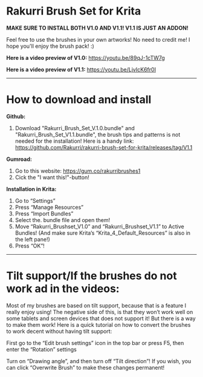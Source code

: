 # Rakurri Brush Set for Krita

**MAKE SURE TO INSTALL BOTH V1.0 AND V1.1! V1.1 IS JUST AN ADDON!**

Feel free to use the brushes in your own artworks! No need to credit me!
I hope you'll enjoy the brush pack! :)

**Here is a video preview of V1.0:** https://youtu.be/89qJ-1cTW7g

**Here is a video preview of V1.1:** https://youtu.be/LjvIcK6fr0I

***

# **How to download and install**

**Github:**
1. Download "Rakurri_Brush_Set_V.1.0.bundle" and "Rakurri_Brush_Set_V1.1.bundle", the brush tips and patterns is not needed for the installation!
Here is a handy link: https://github.com/Rakurri/rakurri-brush-set-for-krita/releases/tag/V1.1

**Gumroad:**
1. Go to this website: https://gum.co/rakurribrushes1 
2. Cick the "I want this!"-button!

**Installation in Krita:**
1. Go to “Settings”
2. Press “Manage Resources”
3. Press “Import Bundles”
4. Select the. bundle file and open them!
5. Move “Rakurri_Brushset_V1.0” and “Rakurri_Brushset_V1.1”  to Active Bundles! (And make sure Krita’s “Krita_4_Default_Resources” is also in the left pane!)
6. Press “OK”!

***

# **Tilt support/If the brushes do not work ad in the videos:**

Most of my brushes are based on tilt support, because that is a feature I really enjoy using!
The negative side of this, is that they won’t work well on some tablets and screen devices that does not support it!
But there is a way to make them work! Here is a quick tutorial on how to convert the brushes to work decent without having tilt support:
 
First go to the “Edit brush settings” icon in the top bar or press F5, then enter the “Rotation” settings
 
Turn on “Drawing angle”, and then turn off “Tilt direction”!
If you wish, you can click “Overwrite Brush” to make these changes permanent!
